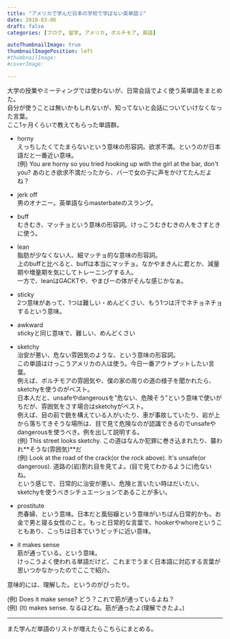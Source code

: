 ```yaml
---
title: "アメリカで学んだ日本の学校で学ばない英単語②"
date: 2018-03-06
draft: false
categories: [ブログ, 留学, アメリカ, ボルチモア, 英語]

autoThumbnailImage: true
thumbnailImagePosition: left
#thumbnailImage:
#coverImage:

---
```


大学の授業やミーティングでは使わないが、日常会話でよく使う英単語をまとめた。  
自分が使うことは無いかもしれないが、知ってないと会話についていけなくなった言葉。  
ここ1ヶ月くらいで教えてもらった単語群。  

- horny  
えっちしたくてたまらないという意味の形容詞。欲求不満。というのが日本語だと一番近い意味。  
(例) You are horny so you tried hooking up with the girl at the bar, don't you? あのとき欲求不満だったから、バーで女の子に声をかけてたんだよね？  

- jerk off  
男のオナニー。英単語ならmasterbateのスラング。  

- buff  
むきむき、マッチョという意味の形容詞。けっこうむきむきの人をさすときに使う。  

- lean  
脂肪が少なくない人、細マッチョ的な意味の形容詞。  
上のbuffと比べると、buffは本当にマッチョ。なかやまきんに君とか、減量期や増量期を気にしてトレーニングする人。  
一方で、leanはGACKTや、やまぴーの体がそんな感じかなぁ。  

- sticky   
2つ意味があって、1つは難しい・めんどくさい、もう1つは汗でネチョネチョするという意味。  

- awkward  
stickyと同じ意味で、難しい、めんどくさい  

- sketchy  
治安が悪い、危ない雰囲気のような、という意味の形容詞。  
この単語はけっこうアメリカの人は使う。今日一番アウトプットしたい言葉。  
例えば、ボルチモアの雰囲気や、僕の家の周りの道の様子を聞かれたら、sketchyを使うのがベスト。  
日本人だと、unsafeやdangerousを"危ない、危険そう"という意味で使いがちだが、雰囲気をさす場合はsketchyがベスト。  
例えば、目の前で銃を構えている人がいたり、車が事故していたり、岩が上から落ちてきそうな場所は、目で見て危険なのが認識できるのでunsafeやdangerousを使うべき。例を出して説明する。  
(例) This street looks sketchy. この道はなんか犯罪に巻き込まれたり、襲われ**そうな(雰囲気)**だ  
(例) Look at the road of the crack(or the rock above). It's unsafe(or dangerous). 道路の(岩)割れ目を見てよ。(目で見てわかるように)危ないね。  
という感じで、日常的に治安が悪い、危険と言いたい時はだいたい、sketchyを使うべきシチュエーションであることが多い。  

- prostitute  
売春婦、という意味。日本だと風俗嬢という意味がいちばん日常的かも。お金で男と寝る女性のこと。もっと日常的な言葉で、hookerやwhoreということもあり、こっちは日本でいうビッチに近い意味。  

- it makes sense  
筋が通っている。という意味。  
けっこうよく使われる単語だけど、これまでうまく日本語に対応する言葉が思いつかなかったのでここで紹介。  

意味的には、理解した。というのがぴったり。  

(例) Does it make sense? どう？これで筋が通っているよね？  
(例) (It) makes sense. なるほどね。筋が通ったよ(理解できたよ。)  


---
また学んだ単語のリストが増えたらこちらにまとめる。  
